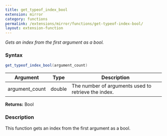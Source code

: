 ```yaml
---
title: get_typeof_index_bool
extension: mirror
category: functions
permalink: /extensions/mirror/functions/get-typeof-index-bool/
layout: extension-function
---
```


_Gets an index from the first argument as a bool._

### Syntax ###
```cs
get_typeof_index_bool(argument_count)
```

| Argument | Type | Description |
| --- | --- | --- |
| argument_count | double | The number of arguments used to retrieve the index. |

**Returns:** Bool

### Description

This function gets an index from the first argument as a bool. 


